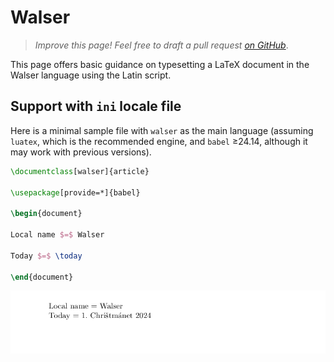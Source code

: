 # Walser

<blockquote>
  <p><em>Improve this page! Feel free to draft a pull request <a href="https://github.com/latex3/babel/tree/docs/docs">on GitHub</a></em>.</p>
</blockquote>

This page offers basic guidance on typesetting a LaTeX document in the
Walser language using the Latin script.

## Support with `ini` locale file

Here is a minimal sample file with `walser` as the main language
(assuming `luatex`, which is the recommended engine, and `babel` ≥24.14,
although it may work with previous versions).

```tex
\documentclass[walser]{article}

\usepackage[provide=*]{babel}

\begin{document}

Local name $=$ Walser

Today $=$ \today

\end{document}
```

![](../media/locale-walser.png)